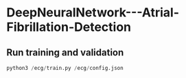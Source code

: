 # DeepNeuralNetwork---Atrial-Fibrillation-Detection


## Run training and validation

```python
python3 /ecg/train.py /ecg/config.json
```
